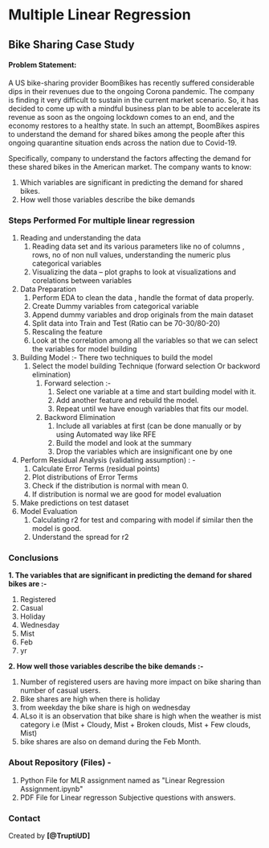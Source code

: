 # Multiple Linear Regression
## Bike Sharing Case Study

#### Problem Statement:

A US bike-sharing provider BoomBikes has recently suffered considerable dips in their revenues due to the ongoing Corona pandemic. The company is finding it very difficult to sustain in the current market scenario. So, it has decided to come up with a mindful business plan to be able to accelerate its revenue as soon as the ongoing lockdown comes to an end, and the economy restores to a healthy state.
In such an attempt, BoomBikes aspires to understand the demand for shared bikes among the people after this ongoing quarantine situation ends across the nation due to Covid-19.

Specifically, company to understand the factors affecting the demand for these shared bikes in the American market. The company wants to know:
1. Which variables are significant in predicting the demand for shared bikes.
2. How well those variables describe the bike demands

### Steps Performed For multiple linear regression
1.	Reading and understanding the data
    1. Reading data set and its various parameters like no of columns , rows, no of non null values, understanding the numeric plus categorical variables
    2. Visualizing the data – plot graphs to look at visualizations and corelations between variables
2.	Data Preparation
    1. Perform EDA to clean the data , handle the format of data properly.
    2. Create Dummy variables from categorical variable
    3. Append dummy variables and drop originals from the main dataset
    4. Split data into Train and Test (Ratio can be 70-30/80-20)
    5. Rescaling the feature
    6. Look at the correlation among all the variables so that we can select the variables for model building
3.	Building Model :- There two techniques to build the model
    1. Select the model building Technique (forward selection Or backword elimination)
        1. Forward selection :-
            1.	Select one variable at a time and start building model with it.
            2.	Add another feature and rebuild the model. 
            3.	Repeat until we have enough variables that fits our model.
        2.	Backword Elimination
            1. Include all variables at first (can be done manually or by using Automated way like RFE
            2. Build the model and look at the summary
            3. Drop the variables which are insignificant one by one 
4.	Perform Residual Analysis (validating assumption) : - 
    1. Calculate Error Terms (residual points)
    2. Plot distributions of Error Terms 
    3. Check if the distribution is normal with mean 0. 
    4. If distribution is normal we are good for model evaluation
5.	Make predictions on test dataset
6.	Model Evaluation
    1. Calculating r2 for test and comparing with model if similar then the model is good.
    2. Understand the spread for r2

### Conclusions

**1. The variables that are significant in predicting the demand for shared bikes are :-**
1. Registered
2. Casual
3. Holiday 
4. Wednesday 
5. Mist 
6. Feb 
7. yr

**2. How well those variables describe the bike demands :-**
1. Number of registered users are having more impact on bike sharing than number of casual users.
2. Bike shares are high when there is holiday
3. from weekday the bike share is high on wednesday
4. ALso it is an observation that bike share is high when the weather is mist category i.e (Mist + Cloudy, Mist + Broken clouds, Mist + Few clouds, Mist)
5. bike shares are also on demand during the Feb Month.


### About Repository (Files) -
1. Python File for MLR assignment named as "Linear Regression Assignment.ipynb"
2. PDF File for Linear regresson Subjective questions with answers.

### Contact
Created by **[@TruptiUD]**

